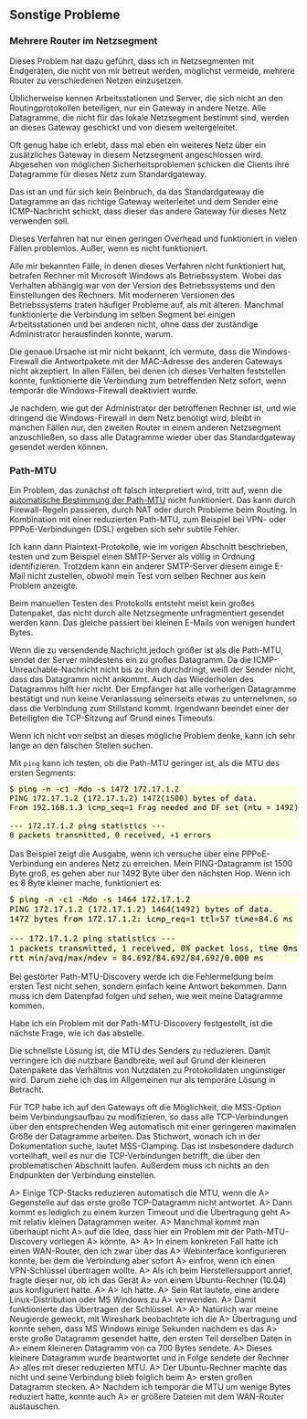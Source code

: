 
## Sonstige Probleme

### Mehrere Router im Netzsegment

Dieses Problem hat dazu geführt, dass ich in Netzsegmenten mit Endgeräten,
die nicht von mir betreut werden, möglichst vermeide,
mehrere Router zu verschiedenen Netzen einzusetzen.

Üblicherweise kennen Arbeitsstationen und Server, die sich nicht an den
Routingprotokollen beteiligen, nur ein Gateway in andere Netze. Alle
Datagramme, die nicht für das lokale Netzsegment bestimmt sind, werden an
dieses Gateway geschickt und von diesem weitergeleitet.

Oft genug habe ich erlebt, dass mal eben ein weiteres Netz über ein
zusätzliches Gateway in diesem Netzsegment angeschlossen wird.
Abgesehen von möglichen Sicherheitsproblemen schicken die Clients ihre
Datagramme für dieses Netz zum Standardgateway.

Das ist an und für sich kein Beinbruch, da das Standardgateway die Datagramme
an das richtige Gateway weiterleitet und dem Sender eine ICMP-Nachricht
schickt, dass dieser das andere Gateway für dieses Netz verwenden soll.

Dieses Verfahren hat nur einen geringen Overhead und funktioniert in vielen
Fällen problemlos.
Außer, wenn es nicht funktioniert.

Alle mir bekannten Fälle, in denen dieses Verfahren nicht funktioniert hat,
betrafen Rechner mit Microsoft Windows als Betriebssystem.
Wobei das Verhalten abhängig war von der Version des Betriebssystems und den
Einstellungen des Rechners.
Mit moderneren Versionen des Betriebssystems traten häufiger Probleme auf, als
mit älteren.
Manchmal funktionierte die Verbindung im selben Segment bei einigen
Arbeitsstationen und bei anderen nicht, ohne dass der zuständige Administrator
herausfinden konnte, warum.

Die genaue Ursache ist mir nicht bekannt, ich vermute, dass die
Windows-Firewall die Antwortpakete mit der MAC-Adresse des anderen
Gateways nicht akzeptiert.
In allen Fällen, bei denen ich dieses Verhalten feststellen konnte,
funktionierte die Verbindung zum betreffenden Netz sofort, wenn temporär die
Windows-Firewall deaktiviert wurde.

Je nachdem, wie gut der Administrator der betroffenen Rechner ist, und wie
dringend die Windows-Firewall in dem Netz benötigt wird, bleibt
in manchen Fällen nur, den zweiten Router in einem anderen Netzsegment
anzuschließen, so dass alle Datagramme wieder über das Standardgateway
gesendet werden können.

### Path-MTU

Ein Problem, das zunächst oft falsch interpretiert wird, tritt auf, wenn die
[automatische Bestimmung der Path-MTU](#sec-path-mtu) nicht funktioniert.
Das kann durch Firewall-Regeln passieren, durch NAT oder durch Probleme beim
Routing.
In Kombination mit einer reduzierten Path-MTU, zum Beispiel bei VPN- oder
PPPoE-Verbindungen (DSL) ergeben sich sehr subtile Fehler.

Ich kann dann Plaintext-Protokolle, wie im vorigen Abschnitt beschrieben,
testen und zum Beispiel einen SMTP-Server als völlig in Ordnung identifizieren.
Trotzdem kann ein anderer SMTP-Server diesem einige E-Mail nicht zustellen,
obwohl mein Test vom selben Rechner aus kein Problem anzeigte.

Beim manuellen Testen des Protokolls entsteht meist kein großes Datenpaket,
das nicht durch alle Netzsegmente unfragmentiert gesendet werden kann.
Das gleiche passiert bei kleinen E-Mails von wenigen hundert Bytes.

Wenn die zu versendende Nachricht jedoch größer ist als die Path-MTU,
sendet der Server mindestens ein zu großes Datagramm.
Da die ICMP-Unreachable-Nachricht nicht bis zu ihm durchdringt, weiß der
Sender nicht, dass das Datagramm nicht ankommt.
Auch das Wiederholen des Datagramms hilft hier nicht.
Der Empfänger hat alle vorherigen Datagramme bestätigt und nun keine
Veranlassung seinerseits etwas zu unternehmen, so dass die Verbindung zum
Stillstand kommt.
Irgendwann beendet einer der Beteiligten die TCP-Sitzung auf Grund
eines Timeouts.

Wenn ich nicht von selbst an dieses mögliche Problem denke, kann ich
sehr lange an den falschen Stellen suchen.

Mit `ping` kann ich testen, ob die Path-MTU geringer ist, als die MTU des
ersten Segments:

![ping -n -c1 -Mdo -s 1472 172.17.1.2](images/ch12-ping-Mdo-s1472.png)

Das Beispiel zeigt die Ausgabe, wenn ich versuche über eine PPPoE-Verbindung
ein anderes Netz zu erreichen.
Mein PING-Datagramm ist 1500 Byte groß, es gehen aber nur 1492 Byte über den
nächsten Hop.
Wenn ich es 8 Byte kleiner mache, funktioniert es:

![ping -n -c1 -Mdo -s 1464 172.17.1.2](images/ch12-ping-Mdo-s1464.png)

Bei gestörter Path-MTU-Discovery werde ich die Fehlermeldung beim ersten Test
nicht sehen, sondern einfach keine Antwort bekommen.
Dann muss ich dem Datenpfad folgen und sehen, wie weit meine Datagramme
kommen.

Habe ich ein Problem mit der Path-MTU-Discovery festgestellt, ist
die nächste Frage, wie ich das abstelle.

Die schnellste Lösung ist, die MTU des Senders zu reduzieren.
Damit verringere ich die nutzbare Bandbreite, weil auf Grund der kleineren
Datenpakete das Verhältnis von Nutzdaten zu Protokolldaten ungünstiger wird.
Darum ziehe ich das im Allgemeinen nur als temporäre Lösung in Betracht.

Für TCP habe ich auf den Gateways oft die Möglichkeit, die MSS-Option beim
Verbindungsaufbau zu modifizieren, so dass alle TCP-Verbindungen über den
entsprechenden Weg automatisch mit einer geringeren maximalen Größe der
Datagramme arbeiten.
Das Stichwort, wonach ich in der Dokumentation suche, lautet MSS-Clamping.
Das ist insbesondere dadurch vorteilhaft, weil es nur die TCP-Verbindungen
betrifft, die über den problematischen Abschnitt laufen.
Außerdem muss ich nichts an den Endpunkten der Verbindung einstellen.

A> Einige TCP-Stacks reduzieren automatisch die MTU, wenn die
A> Gegenstelle auf das erste große TCP-Datagramm nicht antwortet.
A> Dann kommt es lediglich zu einem kurzen Timeout und die Übertragung geht
A> mit relativ kleinen Datagrammen weiter.
A> Manchmal kommt man überhaupt nicht
A> auf die Idee, dass hier ein Problem mit der Path-MTU-Discovery vorliegen
A> könnte.
A> 
A> In einem konkreten Fall hatte ich einen WAN-Router, den ich zwar über das
A> Webinterface konfigurieren konnte, bei dem die Verbindung aber sofort
A> einfror, wenn ich einen VPN-Schlüssel übertragen wollte.
A> Als ich beim Herstellersupport anrief, fragte dieser nur, ob ich das Gerät
A> von einem Ubuntu-Rechner (10.04) aus konfiguriert hatte.
A> 
A> Ich hatte.
A> Sein Rat lautete, eine andere Linux-Distribution oder MS Windows zu
A> verwenden.
A> Damit funktionierte das Übertragen der Schlüssel.
A> 
A> Natürlich war meine Neugierde geweckt, mit Wireshark beobachtete ich die
A> Übertragung und konnte sehen, dass MS Windows einige Sekunden nachdem es das
A> erste große Datagramm gesendet hatte, den ersten Teil derselben Daten in
A> einem kleineren Datagramm von ca 700 Bytes sendete.
A> Dieses kleinere Datagramm wurde beantwortet und in Folge sendete der Rechner
A> alles mit dieser reduzierten MTU.
A> Der Ubuntu-Rechner machte das nicht und seine Verbindung blieb folglich beim
A> ersten großen Datagramm stecken.
A> Nachdem ich temporär die MTU um wenige Bytes reduziert hatte, konnte auch
A> er größere Dateien mit dem WAN-Router austauschen.

